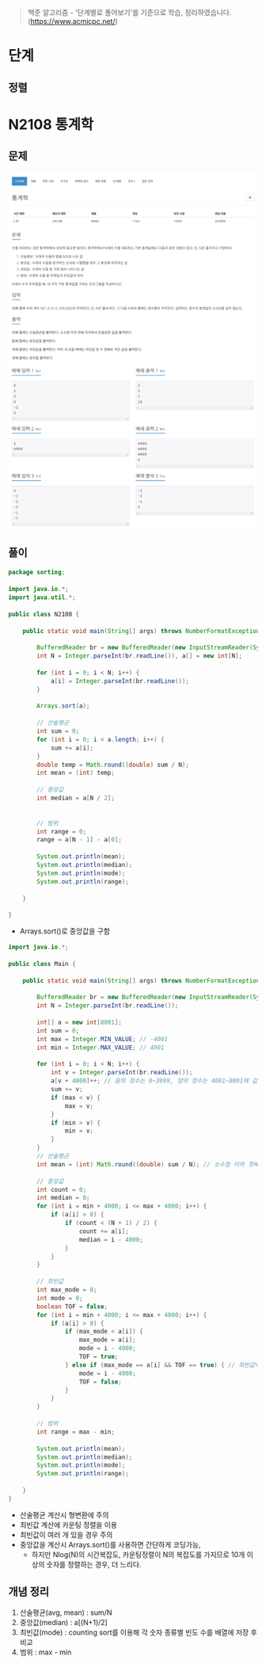 > 백준 알고리즘 - '단계별로 풀어보기'를 기준으로 학습, 정리하였습니다.(https://www.acmicpc.net/)
# 단계 
## 정렬

# N2108 통계학

## 문제
![](image/2021-12-31-11-05-06.png)  
![](image/2021-12-31-11-05-31.png)

## 풀이 
```java
package sorting;

import java.io.*;
import java.util.*;

public class N2108 {

	public static void main(String[] args) throws NumberFormatException, IOException {

		BufferedReader br = new BufferedReader(new InputStreamReader(System.in));
		int N = Integer.parseInt(br.readLine()), a[] = new int[N];

		for (int i = 0; i < N; i++) {
			a[i] = Integer.parseInt(br.readLine());
		}

		Arrays.sort(a);

		// 산술평균
		int sum = 0;
		for (int i = 0; i < a.length; i++) {
			sum += a[i];
		}
		double temp = Math.round((double) sum / N);
		int mean = (int) temp;

		// 중앙값
		int median = a[N / 2];
		
		
		// 범위
		int range = 0;
		range = a[N - 1] - a[0];

		System.out.println(mean);
		System.out.println(median);
		System.out.println(mode);
		System.out.println(range);

	}

}
```
* Arrays.sort()로 중앙값을 구함

```java
import java.io.*;

public class Main {

	public static void main(String[] args) throws NumberFormatException, IOException {

		BufferedReader br = new BufferedReader(new InputStreamReader(System.in));
		int N = Integer.parseInt(br.readLine());

		int[] a = new int[8001];
		int sum = 0;
		int max = Integer.MIN_VALUE; // -4001
		int min = Integer.MAX_VALUE; // 4001

		for (int i = 0; i < N; i++) {
			int v = Integer.parseInt(br.readLine());
			a[v + 4000]++; // 음의 정수는 0~3999, 양의 정수는 4001~8001에 값의 빈도수 저장
			sum += v;
			if (max < v) {
				max = v;
			}
			if (min > v) {
				min = v;
			}
		}
		// 산술평균
		int mean = (int) Math.round((double) sum / N); // 소수점 이하 첫째 자리 반올림

		// 중앙값
		int count = 0;
		int median = 0;
		for (int i = min + 4000; i <= max + 4000; i++) {
			if (a[i] > 0) {
				if (count < (N + 1) / 2) {
					count += a[i];
					median = i - 4000;
				}
			}
		}

		// 최빈값
		int max_mode = 0;
		int mode = 0;
		boolean TOF = false;
		for (int i = min + 4000; i <= max + 4000; i++) {
			if (a[i] > 0) {
				if (max_mode < a[i]) {
					max_mode = a[i];
					mode = i - 4000;
					TOF = true;
				} else if (max_mode == a[i] && TOF == true) { // 최빈값이 여러 개 있을 때는 두 번째로 작은 값 출력
					mode = i - 4000;
					TOF = false;
				}
			}
		}

		// 범위
		int range = max - min;

		System.out.println(mean);
		System.out.println(median);
		System.out.println(mode);
		System.out.println(range);

	}
}
```
* 산술평균 계산시 형변환에 주의
* 최빈값 계산에 카운팅 정렬을 이용
* 최빈값이 여러 개 있을 경우 주의
* 중앙값을 계산시 Arrays.sort()를 사용하면 간단하게 코딩가능,
  * 하지만 Nlog(N)의 시간복잡도, 카운팅정렬이 N의 복잡도를 가지므로 10개 이상의 숫자를 정렬하는 경우, 더 느리다.

## 개념 정리
1. 산술평균(avg, mean) : sum/N
2. 중앙값(median) : a[(N+1)/2]
3. 최빈값(mode) : counting sort를 이용해 각 숫자 종류별 빈도 수를 배열에 저장 후 비교
4. 범위 : max - min